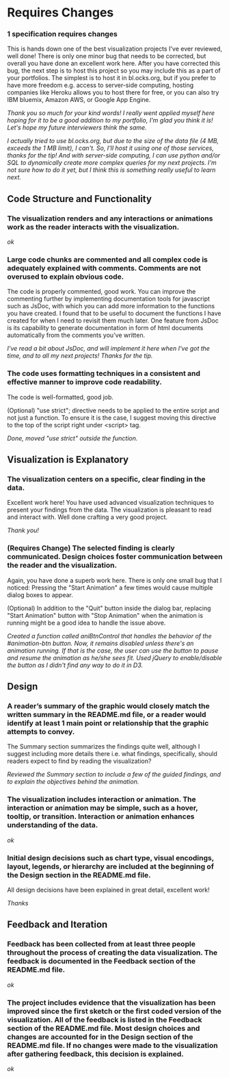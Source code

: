 
# Requires Changes
### 1 specification requires changes

This is hands down one of the best visualization projects I've ever reviewed, well done! There is only one minor bug that needs to be corrected, but overall you have done an excellent work here. After you have corrected this bug, the next step is to host this project so you may include this as a part of your portfolios. The simplest is to host it in bl.ocks.org, but if you prefer to have more freedom e.g. access to server-side computing, hosting companies like Heroku allows you to host there for free, or you can also try IBM bluemix, Amazon AWS, or Google App Engine.

*Thank you so much for your kind words! I really went applied myself here hoping for it to be a good addition to my portfolio, I'm glad you think it is! Let's hope my future interviewers think the same.*

*I actually tried to use bl.ocks.org, but due to the size of the data file (4 MB, exceeds the 1 MB limit), I can't. So, I'll host it using one of those services, thanks for the tip! And with server-side computing, I can use python and/or SQL to dynamically create more complex queries for my next projects. I'm not sure how to do it yet, but I think this is something really useful to learn next.*

## Code Structure and Functionality

### The visualization renders and any interactions or animations work as the reader interacts with the visualization.
*ok*

### Large code chunks are commented and all complex code is adequately explained with comments. Comments are not overused to explain obvious code.

The code is properly commented, good work. You can improve the commenting further by implementing documentation tools for javascript such as JsDoc, with which you can add more information to the functions you have created. I found that to be useful to document the functions I have created for when I need to revisit them much later. One feature from JsDoc is its capability to generate documentation in form of html documents automatically from the comments you've written.

*I've read a bit about JsDoc, and will implement it here when I've got the time, and to all my next projects! Thanks for the tip.*

### The code uses formatting techniques in a consistent and effective manner to improve code readability.

The code is well-formatted, good job.

(Optional) "use strict"; directive needs to be applied to the entire script and not just a function. To ensure it is the case, I suggest moving this directive to the top of the script right under \<script> tag.

*Done, moved "use strict" outside the function.*

## Visualization is Explanatory

### The visualization centers on a specific, clear finding in the data.

Excellent work here! You have used advanced visualization techniques to present your findings from the data. The visualization is pleasant to read and interact with. Well done crafting a very good project.

*Thank you!*

### (Requires Change) The selected finding is clearly communicated. Design choices foster communication between the reader and the visualization.

Again, you have done a superb work here. There is only one small bug that I noticed: Pressing the "Start Animation" a few times would cause multiple dialog boxes to appear.

(Optional) In addition to the "Quit" button inside the dialog bar, replacing "Start Animation" button with "Stop Animation" when the animation is running might be a good idea to handle the issue above.

*Created a function called aniBtnControl that handles the behavior of the #animation-btn button. Now, it remains disabled unless there's an animation running. If that is the case, the user can use the button to pause and resume the animation as he/she sees fit. Used jQuery to enable/disable the button as I didn't find any way to do it in D3.*

## Design

### A reader’s summary of the graphic would closely match the written summary in the README.md file, or a reader would identify at least 1 main point or relationship that the graphic attempts to convey.

The Summary section summarizes the findings quite well, although I suggest including more details there i.e. what findings, specifically, should readers expect to find by reading the visualization?

*Reviewed the Summary section to include a few of the guided findings, and to explain the objectives behind the animation.*

### The visualization includes interaction or animation. The interaction or animation may be simple, such as a hover, tooltip, or transition. Interaction or animation enhances understanding of the data.

*ok*

### Initial design decisions such as chart type, visual encodings, layout, legends, or hierarchy are included at the beginning of the Design section in the README.md file.

All design decisions have been explained in great detail, excellent work!

*Thanks*

## Feedback and Iteration

### Feedback has been collected from at least three people throughout the process of creating the data visualization. The feedback is documented in the Feedback section of the README.md file.

*ok*

### The project includes evidence that the visualization has been improved since the first sketch or the first coded version of the visualization. All of the feedback is listed in the Feedback section of the README.md file. Most design choices and changes are accounted for in the Design section of the README.md file. If no changes were made to the visualization after gathering feedback, this decision is explained.

*ok*
